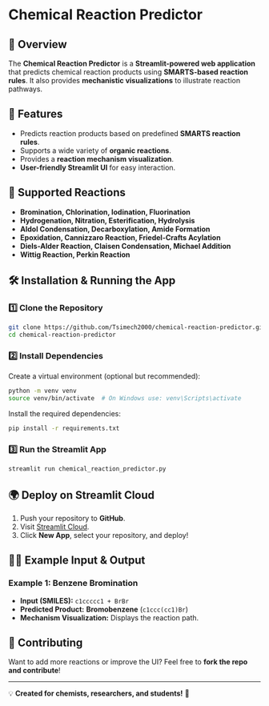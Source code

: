 # Chemical Reaction Predictor

## 🚀 Overview
The **Chemical Reaction Predictor** is a **Streamlit-powered web application** that predicts chemical reaction products using **SMARTS-based reaction rules**. It also provides **mechanistic visualizations** to illustrate reaction pathways.

## 🔬 Features
- Predicts reaction products based on predefined **SMARTS reaction rules**.
- Supports a wide variety of **organic reactions**.
- Provides a **reaction mechanism visualization**.
- **User-friendly Streamlit UI** for easy interaction.

## 🧪 Supported Reactions
- **Bromination, Chlorination, Iodination, Fluorination**
- **Hydrogenation, Nitration, Esterification, Hydrolysis**
- **Aldol Condensation, Decarboxylation, Amide Formation**
- **Epoxidation, Cannizzaro Reaction, Friedel-Crafts Acylation**
- **Diels-Alder Reaction, Claisen Condensation, Michael Addition**
- **Wittig Reaction, Perkin Reaction**

## 🛠️ Installation & Running the App
### 1️⃣ Clone the Repository
```bash
git clone https://github.com/Tsimech2000/chemical-reaction-predictor.git
cd chemical-reaction-predictor
```

### 2️⃣ Install Dependencies
Create a virtual environment (optional but recommended):
```bash
python -m venv venv
source venv/bin/activate  # On Windows use: venv\Scripts\activate
```

Install the required dependencies:
```bash
pip install -r requirements.txt
```

### 3️⃣ Run the Streamlit App
```bash
streamlit run chemical_reaction_predictor.py
```

## 🌍 Deploy on Streamlit Cloud
1. Push your repository to **GitHub**.
2. Visit [Streamlit Cloud](https://share.streamlit.io/).
3. Click **New App**, select your repository, and deploy!

## 🧑‍🔬 Example Input & Output
### **Example 1: Benzene Bromination**
- **Input (SMILES):** `c1ccccc1 + BrBr`
- **Predicted Product:** **Bromobenzene** (`c1ccc(cc1)Br`)
- **Mechanism Visualization:** Displays the reaction path.

## 🤝 Contributing
Want to add more reactions or improve the UI? Feel free to **fork the repo and contribute**!

---

💡 **Created for chemists, researchers, and students!** 🔬

